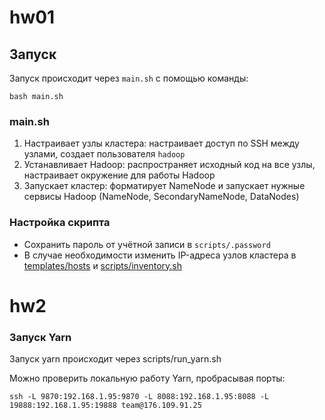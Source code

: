# hw01

## Запуск

Запуск происходит через `main.sh` с помощью команды:

```shell
bash main.sh
```

### main.sh

1. Настраивает узлы кластера: настраивает доступ по SSH между узлами, создает пользователя `hadoop`
2. Устанавливает Hadoop: распространяет исходный код на все узлы, настраивает окружение для работы Hadoop
3. Запускает кластер: форматирует NameNode и запускает нужные сервисы Hadoop (NameNode, SecondaryNameNode, DataNodes)

### Настройка скрипта

- Сохранить пароль от учётной записи в `scripts/.password`
- В случае необходимости изменить IP-адреса узлов кластера в [templates/hosts](./templates/hosts) и [scripts/inventory.sh](./scripts/inventory.sh)

# hw2 
### Запуск Yarn 

Запуск yarn происходит через scripts/run_yarn.sh

Можно проверить локальную работу Yarn, пробрасывая порты:

```shell
ssh -L 9870:192.168.1.95:9870 -L 8088:192.168.1.95:8088 -L 19888:192.168.1.95:19888 team@176.109.91.25
```
